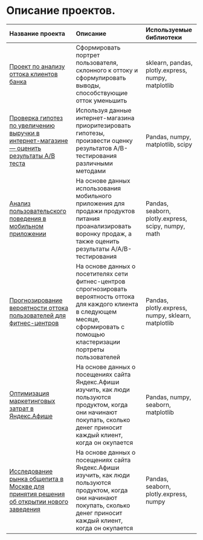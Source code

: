 # Описание проектов.


 
| Название проекта                                    | Описание                                                                    | Используемые библиотеки                     |
| :-------------------------------------------------- | :-------------------------------------------------------------------------- |:-------------------------------------------|
| [Проект по анализу оттока клиентов банка](https://github.com/lordoffiery/YandexPraktikum/tree/main/Bank_Churn_predict) | Сформировать портрет пользователя, склонного к оттоку и сформулировать выводы, способствующие отток уменьшить | sklearn, pandas, plotly.express, numpy, matplotlib |
| [Проверка гипотез по увеличению выручки в интернет-магазине — оценить результаты A/B теста](https://github.com/lordoffiery/YandexPraktikum/tree/main/A-B-Test-Internet-Shop) | Используя данные интернет-магазина приоритезировать гипотезы, произвести оценку результатов A/B-тестирования различными методами | Pandas, numpy, matplotlib, scipy |
| [Анализ пользовательского поведения в мобильном приложении](https://github.com/lordoffiery/YandexPraktikum/blob/main/Client-Behaviour-Mobile/README.md) | На основе данных использования мобильного приложения для продажи продуктов питания проанализировать воронку продаж, а также оценить результаты A/A/B-тестирования | Pandas, seaborn, plotly.express, scipy, numpy, math |
| [Прогнозирование вероятности оттока пользователей для фитнес-центров](https://github.com/lordoffiery/YandexPraktikum/blob/main/Fitness_Churn/README.md) | На основе данных о посетителях сети фитнес-центров спрогнозировать вероятность оттока для каждого клиента в следующем месяце, сформировать с помощью кластеризации портреты пользователей | Pandas, plotly.express, numpy, sklearn, matplotlib |
| [Оптимизация маркетинговых затрат в Яндекс.Афише](https://github.com/lordoffiery/YandexPraktikum/tree/main/Marketing-Ya.Afisha) | На основе данных о посещениях сайта Яндекс.Афиши изучить, как люди пользуются продуктом, когда они начинают покупать, сколько денег приносит каждый клиент, когда он окупается | Pandas, numpy, seaborn, matplotlib |
| [Исследование рынка общепита в Москве для принятия решения об открытии нового заведения](https://github.com/lordoffiery/YandexPraktikum/blob/main/Moscow-Food/README.md) | На основе данных о посещениях сайта Яндекс.Афиши изучить, как люди пользуются продуктом, когда они начинают покупать, сколько денег приносит каждый клиент, когда он окупается | Pandas, seaborn, plotly.express, numpy |
